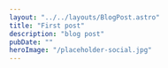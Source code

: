 ```yaml
---
layout: "../../layouts/BlogPost.astro"
title: "First post"
description: "blog post"
pubDate: ""
heroImage: "/placeholder-social.jpg"
---
```


